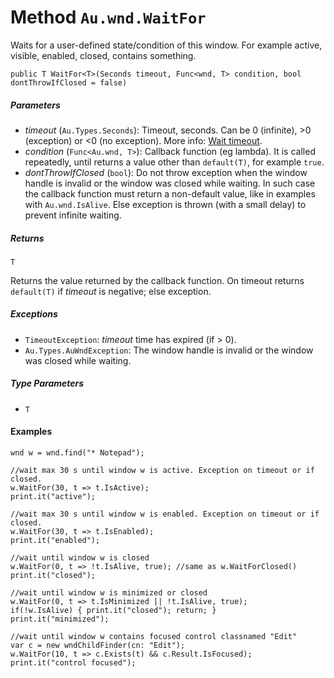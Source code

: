 # Method `Au.wnd.WaitFor`

Waits for a user-defined state/condition of this window. For example active, visible, enabled, closed, contains something.

```
public T WaitFor<T>(Seconds timeout, Func<wnd, T> condition, bool dontThrowIfClosed = false)
```

##### Parameters

- *timeout*  (`Au.Types.Seconds`):
    Timeout, seconds. Can be 0 (infinite), >0 (exception) or \<0 (no exception). More info: [Wait timeout](../articles/Wait%20timeout.html).
- *condition*  (`Func<Au.wnd, T>`):
    Callback function (eg lambda). It is called repeatedly, until returns a value other than `default(T)`, for example `true`.
- *dontThrowIfClosed*  (`bool`):
    Do not throw exception when the window handle is invalid or the window was closed while waiting. In such case the callback function must return a non-default value, like in examples with `Au.wnd.IsAlive`. Else exception is thrown (with a small delay) to prevent infinite waiting.

##### Returns

`T`

Returns the value returned by the callback function. On timeout returns `default(T)` if *timeout* is negative; else exception.

##### Exceptions

- `TimeoutException`:
    *timeout* time has expired (if > 0).
- `Au.Types.AuWndException`:
    The window handle is invalid or the window was closed while waiting.

##### Type Parameters

- `T`

#### Examples

```
wnd w = wnd.find("* Notepad");

//wait max 30 s until window w is active. Exception on timeout or if closed.
w.WaitFor(30, t => t.IsActive);
print.it("active");

//wait max 30 s until window w is enabled. Exception on timeout or if closed.
w.WaitFor(30, t => t.IsEnabled);
print.it("enabled");

//wait until window w is closed
w.WaitFor(0, t => !t.IsAlive, true); //same as w.WaitForClosed()
print.it("closed");

//wait until window w is minimized or closed
w.WaitFor(0, t => t.IsMinimized || !t.IsAlive, true);
if(!w.IsAlive) { print.it("closed"); return; }
print.it("minimized");

//wait until window w contains focused control classnamed "Edit"
var c = new wndChildFinder(cn: "Edit");
w.WaitFor(10, t => c.Exists(t) && c.Result.IsFocused);
print.it("control focused");
```